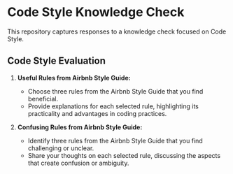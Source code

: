 # Code Style Knowledge Check

This repository captures responses to a knowledge check focused on Code Style.

## Code Style Evaluation

1. **Useful Rules from Airbnb Style Guide:**
   - Choose three rules from the Airbnb Style Guide that you find beneficial.
   - Provide explanations for each selected rule, highlighting its practicality and advantages in coding practices.

2. **Confusing Rules from Airbnb Style Guide:**
   - Identify three rules from the Airbnb Style Guide that you find challenging or unclear.
   - Share your thoughts on each selected rule, discussing the aspects that create confusion or ambiguity.

